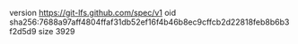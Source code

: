 version https://git-lfs.github.com/spec/v1
oid sha256:7688a97aff4804ffaf31db52ef16f4b46b8ec9cffcb2d22818feb8b6b3f2d5d9
size 3929
